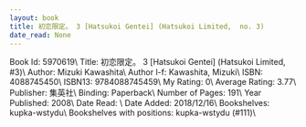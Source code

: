 ```yaml
---
layout: book
title: 初恋限定。 3 [Hatsukoi Gentei] (Hatsukoi Limited,  no. 3)
date_read: None
---
```


Book Id: 5970619\ 
Title: 初恋限定。 3 [Hatsukoi Gentei] (Hatsukoi Limited, #3)\ 
Author: Mizuki Kawashita\ 
Author l-f: Kawashita, Mizuki\ 
ISBN: 4088745450\ 
ISBN13: 9784088745459\ 
My Rating: 0\ 
Average Rating: 3.77\ 
Publisher: 集英社\ 
Binding: Paperback\ 
Number of Pages: 191\ 
Year Published: 2008\ 
Date Read: \ 
Date Added: 2018/12/16\ 
Bookshelves: kupka-wstydu\ 
Bookshelves with positions: kupka-wstydu (#111)\ 

